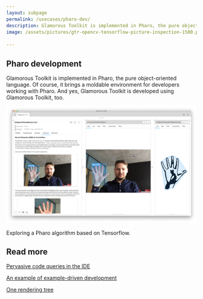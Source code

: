 ```yaml
---
layout: subpage
permalink: /usecases/pharo-dev/
description: Glamorous Toolkit is implemented in Pharo, the pure object-oriented language.
image: /assets/pictures/gtr-opencv-tensorflow-picture-inspection-1500.png

---
```


<section id="getstarted">
  <div class="container pt-5 pb-5 jumbotron-small">
    <div class="row">
      <div class="col-md-12">
        <h1>Pharo development</h1>
        <p class="lead">Glamorous Toolkit is implemented in Pharo, the pure object-oriented language. Of course, it brings a moldable environment for developers working with Pharo. And yes, Glamorous Toolkit is developed using Glamorous Toolkit, too.</p>
        <div class="sample">
          <img src="/assets/pictures/gtr-opencv-tensorflow-picture-inspection-1500.png"/>
          <div class="picture-caption">
            <p>Exploring a Pharo algorithm based on Tensorflow.</p>
          </div>
        </div>
        <h2>Read more</h2>
        <p class="lead"><a href="https://medium.com/feenk/pervasive-code-queries-in-the-ide-e0a23858e3a1?source=friends_link&sk=e3d4b2433314e02e7afb9e3fc36e8eb7" class="btn btn-block btn-lg btn-margin btn-default"><i class="fab fa-medium-m fa-fw fa-x margin-right"></i>Pervasive code queries in the IDE</a></p>
        <p class="lead"><a href="https://medium.com/feenk/an-example-of-example-driven-development-4dea0d995920?source=friends_link&sk=6edaaec696f1541c978a17704af12490" class="btn btn-block btn-lg btn-margin btn-default"><i class="fab fa-medium-m fa-fw fa-x margin-right"></i>An example of example-driven development</a></p>
        <p class="lead"><a href="https://medium.com/feenk/one-rendering-tree-918eae49bcff?source=friends_link&sk=c0551af8504ee919c4d8c54c390eef49" class="btn btn-block btn-lg btn-margin btn-default"><i class="fab fa-medium-m fa-fw fa-x margin-right"></i>One rendering tree</a></p>
      </div>        
    </div>
  </div>
</section>
